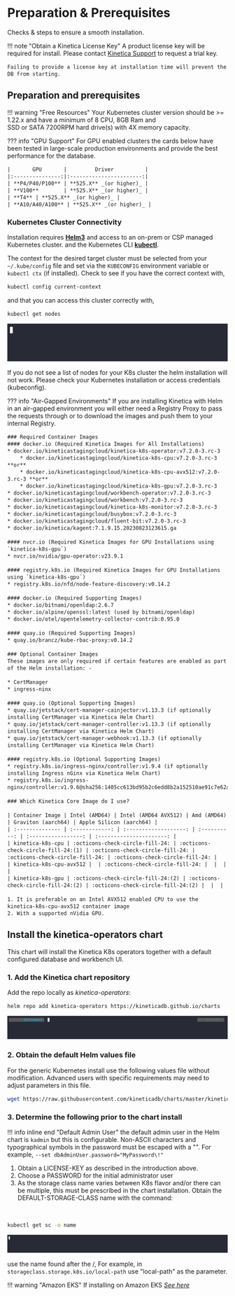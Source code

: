 # Preparation & Prerequisites

Checks & steps to ensure a smooth installation.

!!! note "Obtain a Kinetica License Key"
    A product license key will be required for install.
    Please contact [Kinetica Support](mailto:support@kinetica.com "Kinetica Support Email") to request a trial key.
    
    Failing to provide a license key at installation time will prevent the DB from starting.

## Preparation and prerequisites

!!! warning "Free Resources"
    Your Kubernetes cluster version should be >= 1.22.x and have a minimum of 8 CPU, 8GB Ram and  
    SSD or SATA 7200RPM hard drive(s) with 4X memory capacity.

??? info "GPU Support"
    For GPU enabled clusters the cards below have been tested in large-scale production environments and 
    provide the best performance for the database.
    
    |       GPU       |         Driver          |
    |:---------------:|:-----------------------:|
    | **P4/P40/P100** | **525.X** _(or higher)_ |
    | **V100**        | **525.X** _(or higher)_ |
    | **T4** | **525.X** _(or higher)_ |   
    | **A10/A40/A100** | **525.X** _(or higher)_ | 

### Kubernetes Cluster Connectivity
Installation requires [**Helm3**](https://v3.helm.sh/docs/intro/install/ "Helm Installation Instructions") and access to an on-prem or CSP managed
Kubernetes cluster.
and the Kubernetes CLI [**kubectl**](https://kubernetes.io/docs/tasks/tools/#kubectl "Kubernetes CLI Installation Instructions").

The context for the desired target cluster must be selected from your `~/.kube/config` file and set via the
`KUBECONFIG` environment variable or `kubectl ctx` (if installed). Check to see if you have the correct context with,

``` sh title="show the current kubernetes context"
kubectl config current-context
```

and that you can access this cluster correctly with,

``` sh title="list kubernetes cluster nodes"
kubectl get nodes
```

![Find get_nodes](../images/get_nodes.gif "List all nodes in the Kubernetes Cluster")

If you do not see a list of nodes for your K8s cluster the helm installation will not work.
Please check your Kubernetes installation or access credentials (kubeconfig).

??? info "Air-Gapped Environments"
    If you are installing Kinetica with Helm in an air-gapped environment you will either need a Registry Proxy to pass
    the requests through or to download the images and push them to your internal Registry.

    ### Required Container Images
    #### docker.io (Required Kinetica Images for All Installations)
    * docker.io/kineticastagingcloud/kinetica-k8s-operator:v7.2.0-3.rc-3
        * docker.io/kineticastagingcloud/kinetica-k8s-cpu:v7.2.0-3.rc-3 **or** 
        * docker.io/kineticastagingcloud/kinetica-k8s-cpu-avx512:v7.2.0-3.rc-3 **or** 
        * docker.io/kineticastagingcloud/kinetica-k8s-gpu:v7.2.0-3.rc-3
    * docker.io/kineticastagingcloud/workbench-operator:v7.2.0-3.rc-3
    * docker.io/kineticastagingcloud/workbench:v7.2.0-3.rc-3
    * docker.io/kineticastagingcloud/kinetica-k8s-monitor:v7.2.0-3.rc-3
    * docker.io/kineticastagingcloud/busybox:v7.2.0-3.rc-3
    * docker.io/kineticastagingcloud/fluent-bit:v7.2.0-3.rc-3
    * docker.io/kinetica/kagent:7.1.9.15.20230823123615.ga

    #### nvcr.io (Required Kinetica Images for GPU Installations using `kinetica-k8s-gpu`)
    * nvcr.io/nvidia/gpu-operator:v23.9.1

    #### registry.k8s.io (Required Kinetica Images for GPU Installations using `kinetica-k8s-gpu`)
    * registry.k8s.io/nfd/node-feature-discovery:v0.14.2

    #### docker.io (Required Supporting Images)
    * docker.io/bitnami/openldap:2.6.7
    * docker.io/alpine/openssl:latest (used by bitnami/openldap)
    * docker.io/otel/opentelemetry-collector-contrib:0.95.0

    #### quay.io (Required Supporting Images)
    * quay.io/brancz/kube-rbac-proxy:v0.14.2

    ### Optional Container Images
    These images are only required if certain features are enabled as part of the Helm installation: -
    
    * CertManager
    * ingress-ninx
    
    #### quay.io (Optional Supporting Images)
    * quay.io/jetstack/cert-manager-cainjector:v1.13.3 (if optionally installing CertManager via Kinetica Helm Chart)
    * quay.io/jetstack/cert-manager-controller:v1.13.3 (if optionally installing CertManager via Kinetica Helm Chart)
    * quay.io/jetstack/cert-manager-webhook:v1.13.3 (if optionally installing CertManager via Kinetica Helm Chart)

    #### registry.k8s.io (Optional Supporting Images)
    * registry.k8s.io/ingress-nginx/controller:v1.9.4 (if optionally installing Ingress nGinx via Kinetica Helm Chart)
    * registry.k8s.io/ingress-nginx/controller:v1.9.6@sha256:1405cc613bd95b2c6edd8b2a152510ae91c7e62aea4698500d23b2145960ab9c
    
    ### Which Kinetica Core Image do I use?

    | Container Image | Intel (AMD64) | Intel (AMD64 AVX512) | Amd (AMD64) | Graviton (aarch64) | Apple Silicon (aarch64) |
    | :-------------- | :------------: | :-------------------: | :----------: | :-----------------: | :----------------------: |
    | kinetica-k8s-cpu | :octicons-check-circle-fill-24: | :octicons-check-circle-fill-24:(1) | :octicons-check-circle-fill-24: | :octicons-check-circle-fill-24: | :octicons-check-circle-fill-24: | 
    | kinetica-k8s-cpu-avx512 |  | :octicons-check-circle-fill-24: |  |  |  | 
    | kinetica-k8s-gpu | :octicons-check-circle-fill-24:(2) | :octicons-check-circle-fill-24:(2) | :octicons-check-circle-fill-24:(2) |  |  | 

    1. It is preferable on an Intel AVX512 enabled CPU to use the kinetica-k8s-cpu-avx512 container image
    2. With a supported nVidia GPU.

[//]: # (:octicons-x-circle-fill-24:)

## Install the kinetica-operators chart

This chart will install the Kinetica K8s operators together with a default configured database and workbench UI.

### 1. Add the Kinetica chart repository

Add the repo locally as *kinetica-operators*:

``` sh title="Helm repo add"
helm repo add kinetica-operators https://kineticadb.github.io/charts
```

![Helm Repo Add](../images/helm_repo_add.gif "Add the Kinetica Helm Repository to the local machine")

### 2. Obtain the default Helm values file

For the generic Kubernetes install use the following values file without modification.
Advanced users with specific requirements may need to adjust parameters in this file.

``` sh title="Helm values.yaml download"
wget https://raw.githubusercontent.com/kineticadb/charts/master/kinetica-operators/values.onPrem.k8s.yaml
```

### 3. Determine the following prior to the chart install

!!! info inline end "Default Admin User"
    the default admin user in the Helm chart is `kadmin` but this is configurable.
    Non-ASCII characters and typographical symbols in the password must be escaped with a "\". For
    example, `--set dbAdminUser.password="MyPassword\!"`

1. Obtain a LICENSE-KEY as described in the introduction above.
2. Choose a PASSWORD for the initial administrator user
3. As the storage class name varies between K8s flavor and/or there can be multiple,
   this must be prescribed in the chart installation.
   Obtain the DEFAULT-STORAGE-CLASS name with the command:

<br/>

``` sh title="Find the default storageclass"
kubectl get sc -o name 
```

![Find Storage Class](../images/find_storage_class.gif "List all the Storage Classes on the Kubernetes Cluster")

use the name found after the /, For example, in `storageclass.storage.k8s.io/local-path` use "local-path" as the
parameter.

!!! warning "Amazon EKS"
    If installing on Amazon EKS [_See here_](eks.md#ebs-csi-driver)